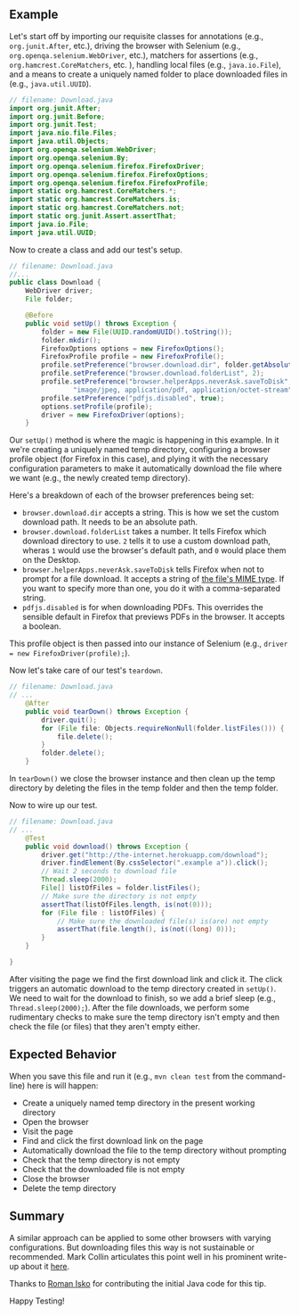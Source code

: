 ## Example

Let's start off by importing our requisite classes for annotations (e.g., `org.junit.After`, etc.), driving the browser with Selenium (e.g., `org.openqa.selenium.WebDriver`, etc.), matchers for assertions (e.g., `org.hamcrest.CoreMatchers`, etc. ), handling local files (e.g., `java.io.File`), and a means to create a uniquely named folder to place downloaded files in (e.g., `java.util.UUID`).

```java
// filename: Download.java
import org.junit.After;
import org.junit.Before;
import org.junit.Test;
import java.nio.file.Files;
import java.util.Objects;
import org.openqa.selenium.WebDriver;
import org.openqa.selenium.By;
import org.openqa.selenium.firefox.FirefoxDriver;
import org.openqa.selenium.firefox.FirefoxOptions;
import org.openqa.selenium.firefox.FirefoxProfile;
import static org.hamcrest.CoreMatchers.*;
import static org.hamcrest.CoreMatchers.is;
import static org.hamcrest.CoreMatchers.not;
import static org.junit.Assert.assertThat;
import java.io.File;
import java.util.UUID;
```

Now to create a class and add our test's setup.

```java
// filename: Download.java
//...
public class Download {
    WebDriver driver;
    File folder;

    @Before
    public void setUp() throws Exception {
        folder = new File(UUID.randomUUID().toString());
        folder.mkdir();
        FirefoxOptions options = new FirefoxOptions();
        FirefoxProfile profile = new FirefoxProfile();
        profile.setPreference("browser.download.dir", folder.getAbsolutePath());
        profile.setPreference("browser.download.folderList", 2);
        profile.setPreference("browser.helperApps.neverAsk.saveToDisk",
                "image/jpeg, application/pdf, application/octet-stream");
        profile.setPreference("pdfjs.disabled", true);
        options.setProfile(profile);
        driver = new FirefoxDriver(options);
    }

```

Our `setUp()` method is where the magic is happening in this example. In it we're creating a uniquely named temp directory, configuring a browser profile object (for Firefox in this case), and plying it with the necessary configuration parameters to make it automatically download the file where we want (e.g., the newly created temp directory).

Here's a breakdown of each of the browser preferences being set:

+ `browser.download.dir` accepts a string. This is how we set the custom download path. It needs to be an absolute path.
+ `browser.download.folderList` takes a number. It tells Firefox which download directory to use. `2` tells it to use a custom download path, wheras `1` would use the browser's default path, and `0` would place them on the Desktop.
+ `browser.helperApps.neverAsk.saveToDisk` tells Firefox when not to prompt for a file download. It accepts a string of [the file's MIME type](http://en.wikipedia.org/wiki/Internet_media_type). If you want to specify more than one, you do it with a comma-separated string.
+ `pdfjs.disabled` is for when downloading PDFs. This overrides the sensible default in Firefox that previews PDFs in the browser. It accepts a boolean.

This profile object is then passed into our instance of Selenium (e.g., `driver = new FirefoxDriver(profile);`).

Now let's take care of our test's `teardown`.

```java
// filename: Download.java
// ...
    @After
    public void tearDown() throws Exception {
        driver.quit();
        for (File file: Objects.requireNonNull(folder.listFiles())) {
            file.delete();
        }
        folder.delete();
    }
```

In `tearDown()` we close the browser instance and then clean up the temp directory by deleting the files in the temp folder and then the temp folder.

Now to wire up our test.

```java
// filename: Download.java
// ...
    @Test
    public void download() throws Exception {
        driver.get("http://the-internet.herokuapp.com/download");
        driver.findElement(By.cssSelector(".example a")).click();
        // Wait 2 seconds to download file
        Thread.sleep(2000);
        File[] listOfFiles = folder.listFiles();
        // Make sure the directory is not empty
        assertThat(listOfFiles.length, is(not(0)));
        for (File file : listOfFiles) {
            // Make sure the downloaded file(s) is(are) not empty
            assertThat(file.length(), is(not((long) 0)));
        }
    }

}
```

After visiting the page we find the first download link and click it. The click triggers an automatic download to the temp directory created in `setUp()`. We need to wait for the download to finish, so we add a brief sleep (e.g., `Thread.sleep(2000);`). After the file downloads, we perform some rudimentary checks to make sure the temp directory isn't empty and then check the file (or files) that they aren't empty either.

## Expected Behavior

When you save this file and run it (e.g., `mvn clean test` from the command-line) here is will happen:

+ Create a uniquely named temp directory in the present working directory
+ Open the browser
+ Visit the page
+ Find and click the first download link on the page
+ Automatically download the file to the temp directory without prompting
+ Check that the temp directory is not empty
+ Check that the downloaded file is not empty
+ Close the browser
+ Delete the temp directory

## Summary

A similar approach can be applied to some other browsers with varying configurations. But downloading files this way is not sustainable or recommended. Mark Collin articulates this point well in his prominent write-up about it [here](http://ardesco.lazerycode.com/index.php/2012/07/how-to-download-files-with-selenium-and-why-you-shouldnt/).

Thanks to [Roman Isko](https://github.com/RomanIsko) for contributing the initial Java code for this tip.

Happy Testing!
